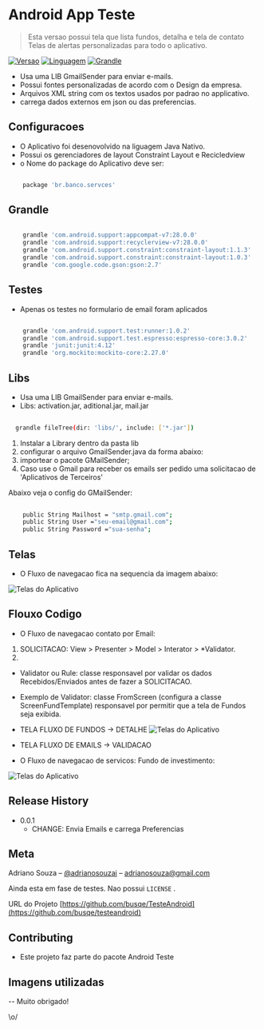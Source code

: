 # Android App Teste 
> Esta versao possui tela que lista fundos, detalha e tela de contato 
> Telas de alertas personalizadas para todo o aplicativo.

[![ Versao][version-image]][version-image]
[![ Linguagem][lang-image]][lang-image]
[![ Grandle][grandle-image]][grandle-image]

- Usa uma LIB  GmailSender para enviar e-mails.
- Possui fontes personalizadas de acordo com o Design da empresa.
- Arquivos XML string com os textos usados por padrao no applicativo.
- carrega dados externos em json ou das preferencias.

## Configuracoes

- O Aplicativo foi desenovolvido na liguagem Java Nativo.
- Possui os gerenciadores de layout Constraint Layout e Recicledview 
- o Nome do package do Aplicativo deve ser:

```sh

	package 'br.banco.servces'

```


## Grandle

```sh

	grandle 'com.android.support:appcompat-v7:28.0.0'
	grandle 'com.android.support:recyclerview-v7:28.0.0'
	grandle 'com.android.support.constraint:constraint-layout:1.1.3'
	grandle 'com.android.support.constraint:constraint-layout:1.0.3'
	grandle 'com.google.code.gson:gson:2.7'

```

## Testes
- Apenas os testes no formulario de email foram aplicados

```sh

	grandle 'com.android.support.test:runner:1.0.2'
	grandle 'com.android.support.test.espresso:espresso-core:3.0.2'
	grandle 'junit:junit:4.12'
	grandle 'org.mockito:mockito-core:2.27.0'

```

## Libs
- Usa uma LIB GmailSender para enviar e-mails.
- Libs: activation.jar, aditional.jar, mail.jar
 
```sh
 
  grandle fileTree(dir: 'libs/', include: ['*.jar'])

```

1. Instalar a Library dentro da pasta lib
2. configurar o arquivo GmailSender.java da forma abaixo:
3. importear o pacote  GMailSender;
4. Caso use o Gmail para receber os emails ser pedido uma solicitacao de 'Aplicativos de Terceiros'

Abaixo veja o config do GMailSender:

```sh
   
    public String Mailhost = "smtp.gmail.com";
    public String User ="seu-email@gmail.com";
    public String Password ="sua-senha"; 

```


## Telas 
- O Fluxo de navegacao fica na sequencia da imagem abaixo: 

![Telas do Aplicativo](https://raw.githubusercontent.com/busqe/TesteAndroid/master/telas.png)


## Flouxo Codigo 
* O Fluxo de navegacao contato por Email:

1. SOLICITACAO: View > Presenter > Model > Interator > *Validator.  
2.

- Validator ou Rule: classe responsavel por validar os dados Recebidos/Enviados antes de fazer a SOLICITACAO.
- Exemplo de Validator: classe FromScreen (configura a classe ScreenFundTemplate) responsavel por permitir que a tela de Fundos seja exibida.

 - TELA FLUXO DE FUNDOS -> DETALHE
![Telas do Aplicativo](https://github.com/busqe/TesteAndroid/blob/master/images/tela-flow-fund.svg)

- TELA FLUXO DE EMAILS -> VALIDACAO
- O Fluxo de navegacao de servicos: Fundo de investimento:

![Telas do Aplicativo](https://github.com/busqe/TesteAndroid/blob/master/images/tela-flow-email.svg)



## Release History

* 0.0.1
    * CHANGE: Envia Emails e carrega Preferencias 

## Meta

Adriano Souza – [@adrianosouzai](https://twitter.com/adrianosouzai) – adrianosouza@gmail.com


Ainda esta em fase de testes. Nao possui ``LICENSE`` .

URL do Projeto [https://github.com/busqe/TesteAndroid](https://github.com/busqe/testeandroid)

## Contributing

- Este projeto faz parte do pacote Android Teste

## Imagens utilizadas
[version-image]: https://github.com/busqe/TesteAndroid/blob/master/images/ico-version.svg
[version-url]: https://github.com/busqe/TesteAndroid/tree/master/images

[lang-image]: https://github.com/busqe/TesteAndroid/blob/master/images/ico-lang.svg
[grandle-image]: https://github.com/busqe/TesteAndroid/blob/master/images/ico-grandle.svg

-- Muito obrigado!

\o/



